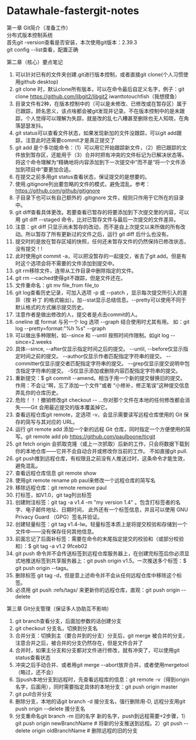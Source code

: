 # Datawhale-fastergit-notes
第一章 Git简介（准备工作）  
分布式版本控制系统   
首先git -version查看是否安装，本次使用git版本：2.39.3   
git config --list查看，配置正确   

第二章（核心）要点笔记
1. 可以针对已有的文件夹创建.git进行版本控制，或者直接git clone(个人习惯使用github desktop)   
2. git clone 时，默认clone所有版本，可以在命令最后自定义名字，例子：git clone https://github.com/libgit2/libgit2 iwanttotouchfish（我想摸鱼）    
3. 目录文件有2种，在版本控制中的（可以是未修改、已修改或在暂存区）属于已跟踪，顾名思义，该点啥都会被git发现并记录。不在版本控制中的是未跟踪，个人觉得可以理解为失踪，就是改的乱七八糟甚至删除也无人知晓，在角落瑟瑟发抖。
4. git status可以查看文件状态，如果发现新加的文件没跟踪，可以git add跟踪，注意此时还需要commit才是真正提交了
5.  git add 是个多功能命令：（1）可以用它开始跟踪新文件，（2）把已跟踪的文件放到暂存区，还能用于（3）合并时把有冲突的文件标记为已解决状态等。 将这个命令理解为“精确地将内容添加到下一次提交中”而不是“将一个文件添加到项目中”要更加合适。
6.  在提交之前多用git status查看状态，保证提交的是想要的。
7.  使用.gitignore列出要忽略的文件的模式，避免混乱。参考：https://github.com/github/gitignore    
8.  子目录下也可以有自己额外的 .gitignore 文件，规则只作用于它所在的目录中。
9.  git diff查看具体更改。若要查看已暂存的将要添加到下次提交里的内容，可以用 git diff --staged 命令，比对已暂存文件与最后一次提交的文件差异。
10.  注意：git diff 只显示尚未暂存的改动，而不是自上次提交以来所做的所有改动。所以暂存了所有更新过的文件之后，运行 git diff 后什么也没有。
11.  提交时的是放在暂存区域的快照，任何还未暂存文件的仍然保持已修改状态，没有提交！!
12.  此时使用git commit -a，可以把没暂存的一起提交，省去了git add。但是有时这个选项会将不需要的文件添加到提交中。
13.  git rm移除文件，连带从工作目录中删除指定的文件。
14.  git rm --cached使得git不跟踪，但是文件还在。
15.  文件重命名：git mv file_from file_to
16.  git log查看历史记录，可加入选项 -p 或 --patch ，显示每次提交所引入的差异（按 补丁 的格式输出）。加--stat显示总结信息。--pretty可以使用不同于默认格式的方式展示提交历史。
17.  注意作者是做出修改的人，提交者是点击commit的人。
18.  oneline 或 format 与另一个 log 选项 --graph 结合使用时尤其有用。 如：git log --pretty=format:"%h %s" --graph
19.   可以做出多种限制，如--since 和 --until 按照时间作限制。如git log --since=2.weeks
20.   具体--since, --after仅显示指定时间之后的提交。   --until, --before仅显示指定时间之前的提交。   --author仅显示作者匹配指定字符串的提交。    --committer仅显示提交者匹配指定字符串的提交。   --grep仅显示提交说明中包含指定字符串的提交。   -S仅显示添加或删除内容匹配指定字符串的提交。
21.   重新提交：$ git commit --amend。相当于用一个新的提交替换旧的提交。作用：不会让“啊，忘了添加一个文件”或者 “小修补，修正笔误”这种提交信息弄乱你的仓库历史。
22.   危险！！！撤销修改git checkout -- <file>...你对那个文件在本地的任何修改都会消失——Git 会用最近提交的版本覆盖掉它。
23.   查看远程仓库git remote，定选项 -v，会显示需要读写远程仓库使用的 Git 保存的简写与其对应的 URL。
24.   运行 git remote add 添加一个新的远程 Git 仓库，同时指定一个方便使用的简写。git remote add pb https://github.com/paulboone/ticgit
25.   git fetch origin 会抓取克隆（或上一次抓取）后新的工作，只会将数据下载到你的本地仓库——它并不会自动合并或修改你当前的工作。 不如直接git pull.
26.   git push推到远程仓库，有权限且之前没有人推送过时，这条命令才能生效，避免混乱。
27.   查看远程仓库信息 git remote show
28.   使用git remote rename pb paul来修改一个远程仓库的简写名
29.   移除远程仓库：git remote remove paul
30.   打标签，如V1.0，git tag列出标签
31.   创建附注标签：git tag -a v1.4 -m "my version 1.4" 。包含打标签者的名字、电子邮件地址、日期时间， 此外还有一个标签信息，并且可以使用 GNU Privacy Guard （GPG）签名并验证。
32.   创建轻量标签：git tag v1.4-lw。轻量标签本质上是将提交校验和存储到一个文件中——没有保存任何其他信息。
33.   前面忘记了后面补标签：需要在命令的末尾指定提交的校验和（或部分校验和）：$ git tag -a v1.2 9fceb02
34.   git push 命令并不会传送标签到远程仓库服务器上，在创建完标签后你必须显式地推送标签到共享服务器上：git push origin v1.5。一次推送多个标签：$ git push origin --tags。
35.   删除标签 git tag -d，但是意上述命令并不会从任何远程仓库中移除这个标签。
36.   必须用 git push :refs/tags/ 来更新你的远程仓库，直观：git push origin --delete

第三章 Git分支管理（保证多人协助互不影响）   
1. git branch查看分支，后面加参数的话创建分支
2. git checkout 分支名，切换到分支名    
3. 合并分支：切换到主（要合并到的分支）分支后，git merge 被合并的分支，注意合并之后，被合并的分支仍然存在，但是文件合并了   
4. 合并时，如果主分支和分支都对文件进行修改，就有冲突了，可以使用git status查看状态
5. 冲突之后手动合并、或者用git merge --abort放弃合并，或者使用mergetool（略过，还不会）    
6. 当push本地分支到远程时，先查看远程库的信息：git remote -v（得到origin名字，后面用），同时需要指定具体的本地分支：git push origin master
7. git pull合并分支
8. 删除分支，本地的话git branch -d 接分支名，强行删除用-D, 远程分支用git push origin --delete 接分支名
9. 分支重命名git branch -m 旧的名字 新的名字，push到远程需要+2步骤，1）git push origin newBranchName # 将新的分支推送到远程。2）git push --delete origin oldBranchName # 删除远程的旧的分支


